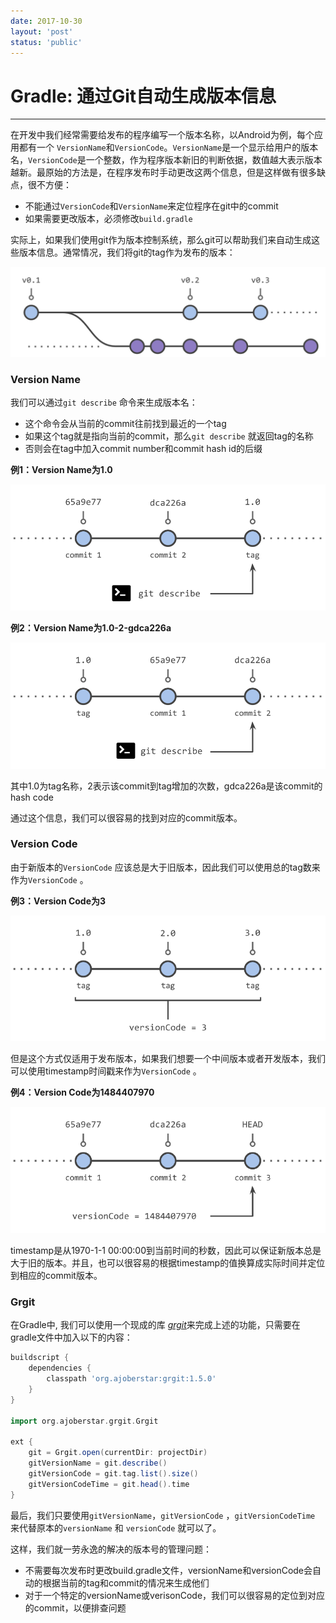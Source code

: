 ```yaml
---
date: 2017-10-30
layout: 'post'
status: 'public'
---
```


# Gradle: 通过Git自动生成版本信息

------

在开发中我们经常需要给发布的程序编写一个版本名称，以Android为例，每个应用都有一个 `VersionName`和`VersionCode`。`VersionName`是一个显示给用户的版本名，`VersionCode`是一个整数，作为程序版本新旧的判断依据，数值越大表示版本越新。最原始的方法是，在程序发布时手动更改这两个信息，但是这样做有很多缺点，很不方便：

- 不能通过`VersionCode`和`VersionName`来定位程序在git中的commit
- 如果需要更改版本，必须修改`build.gradle`

实际上，如果我们使用git作为版本控制系统，那么git可以帮助我们来自动生成这些版本信息。通常情况，我们将git的tag作为发布的版本：

![img](/assets/img/1-cf1L-J-hEr8seSKLn9uHwQ.png)

### Version Name

我们可以通过`git describe` 命令来生成版本名：

- 这个命令会从当前的commit往前找到最近的一个tag
- 如果这个tag就是指向当前的commit，那么`git describe` 就返回tag的名称
- 否则会在tag中加入commit number和commit hash id的后缀

**例1：Version Name为1.0**

![img](/assets/img/1-JWBvoMJo89W_RQYqPU3Utw.png)

**例2：Version Name为1.0-2-gdca226a**

![img](/assets/img/1-is7JdLND-m0V2VI_19fAsQ.png)

其中1.0为tag名称，2表示该commit到tag增加的次数，gdca226a是该commit的hash code

通过这个信息，我们可以很容易的找到对应的commit版本。

### **Version Code**

由于新版本的`VersionCode` 应该总是大于旧版本，因此我们可以使用总的tag数来作为`VersionCode` 。

**例3：Version Code为3**

![img](/assets/img/1-aDkEKS33PqNoy5YzarWr4A.png)

但是这个方式仅适用于发布版本，如果我们想要一个中间版本或者开发版本，我们可以使用timestamp时间戳来作为`VersionCode` 。

**例4：Version Code为1484407970**

![img](/assets/img/1-EwUZBO8vMcBX215VNh0VMQ.png)

timestamp是从1970-1-1 00:00:00到当前时间的秒数，因此可以保证新版本总是大于旧的版本。并且，也可以很容易的根据timestamp的值换算成实际时间并定位到相应的commit版本。

### Grgit

在Gradle中, 我们可以使用一个现成的库 [*grgit*](https://github.com/ajoberstar/grgit)来完成上述的功能，只需要在gradle文件中加入以下的内容：

```groovy
buildscript {
    dependencies {
        classpath 'org.ajoberstar:grgit:1.5.0'
    }
}

import org.ajoberstar.grgit.Grgit

ext {
    git = Grgit.open(currentDir: projectDir)
    gitVersionName = git.describe()
    gitVersionCode = git.tag.list().size()
    gitVersionCodeTime = git.head().time
}
```

最后，我们只要使用`gitVersionName`，`gitVersionCode` ，`gitVersionCodeTime` 来代替原本的`versionName` 和 `versionCode` 就可以了。

这样，我们就一劳永逸的解决的版本号的管理问题：

- 不需要每次发布时更改build.gradle文件，versionName和versionCode会自动的根据当前的tag和commit的情况来生成他们
- 对于一个特定的versionName或verisonCode，我们可以很容易的定位到对应的commit，以便排查问题




